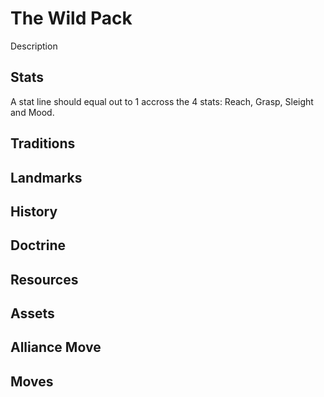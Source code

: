 # The Wild Pack

Description

## Stats

A stat line should equal out to 1 accross the 4 stats: Reach, Grasp, Sleight and Mood.

## Traditions

## Landmarks

## History

## Doctrine

## Resources

## Assets

## Alliance Move

## Moves